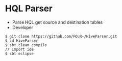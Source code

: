 HQL Parser 
===============    

* Parse HQL get source and destination tables  
* Developer   

``` 
$ git clone https://github.com/FOuR-/HiveParser.git
$ cd HiveParser
$ sbt clean compile
// import ide
$ sbt eclipse 
```  

